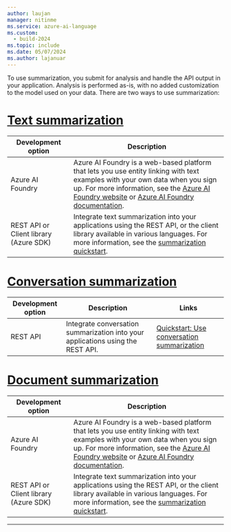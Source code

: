 ```yaml
---
author: laujan
manager: nitinme
ms.service: azure-ai-language
ms.custom:
  - build-2024
ms.topic: include
ms.date: 05/07/2024
ms.author: lajanuar
---
```


To use summarization, you submit for analysis and handle the API output in your application. Analysis is performed as-is, with no added customization to the model used on your data. There are two ways to use summarization:

# [Text summarization](#tab/text-summarization)

|Development option  |Description  |
|---------|---------|
|Azure AI Foundry     | Azure AI Foundry is a web-based platform that lets you use entity linking with text examples with your own data when you sign up. For more information, see the [Azure AI Foundry website](https://ai.azure.com/?cid=learnDocs) or [Azure AI Foundry documentation](../../../../ai-foundry/what-is-azure-ai-foundry.md).         |
|REST API or Client library (Azure SDK)      | Integrate text summarization into your applications using the REST API, or the client library available in various languages. For more information, see the [summarization quickstart](../quickstart.md).        |


# [Conversation summarization](#tab/conversation-summarization)

|Development option  |Description  | Links |
|---------|---------|---------|
| REST API     | Integrate conversation summarization into your applications using the REST API. | [Quickstart: Use conversation summarization](../quickstart.md?tabs=conversation-summarization&pivots=rest-api) |

# [Document summarization](#tab/document-summarization)

|Development option  |Description  |
|---------|---------|
|Azure AI Foundry     | Azure AI Foundry is a web-based platform that lets you use entity linking with text examples with your own data when you sign up. For more information, see the [Azure AI Foundry website](https://ai.azure.com/?cid=learnDocs) or [Azure AI Foundry documentation](../../../../ai-foundry/what-is-azure-ai-foundry.md).         |
|REST API or Client library (Azure SDK)      | Integrate text summarization into your applications using the REST API, or the client library available in various languages. For more information, see the [summarization quickstart](../quickstart.md).  

---
